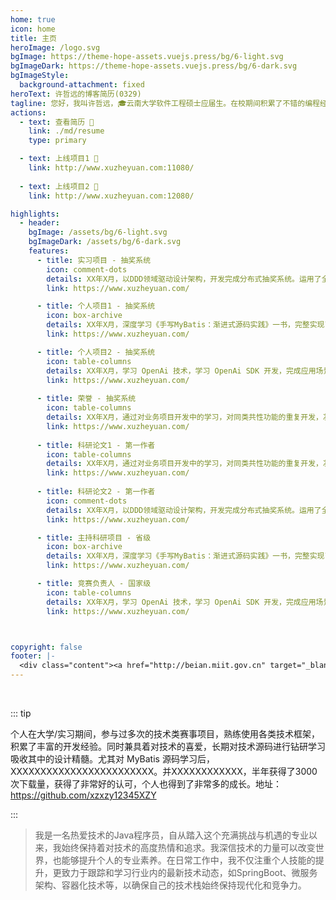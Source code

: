 ```yaml
---
home: true
icon: home
title: 主页
heroImage: /logo.svg
bgImage: https://theme-hope-assets.vuejs.press/bg/6-light.svg
bgImageDark: https://theme-hope-assets.vuejs.press/bg/6-dark.svg
bgImageStyle:
  background-attachment: fixed
heroText: 许哲远的博客简历(0329)
tagline: 您好，我叫许哲远，🎓云南大学软件工程硕士应届生。在校期间积累了不错的编程经验，可熟练运用主流Java后端技术栈，独立开发项目。
actions:
  - text: 查看简历 👣
    link: ./md/resume
    type: primary

  - text: 上线项目1 💐
    link: http://www.xuzheyuan.com:11080/
    
  - text: 上线项目2 💐
    link: http://www.xuzheyuan.com:12080/

highlights:
  - header: 
    bgImage: /assets/bg/6-light.svg
    bgImageDark: /assets/bg/6-dark.svg
    features:
      - title: 实习项目 - 抽奖系统
        icon: comment-dots
        details: XX年X月，以DDD领域驱动设计架构，开发完成分布式抽奖系统。运用了全面的分布式技术栈。
        link: https://www.xuzheyuan.com/

      - title: 个人项目1 - 抽奖系统
        icon: box-archive
        details: XX年X月，深度学习《手写MyBatis：渐进式源码实践》一书，完整实现了一个 MyBatis ORM 框架。
        link: https://www.xuzheyuan.com/

      - title: 个人项目2 - 抽奖系统
        icon: table-columns
        details: XX年X月，学习 OpenAi 技术，学习 OpenAi SDK 开发，完成应用场景的对接使用「涵盖支付对接」。
        link: https://www.xuzheyuan.com/
        
      - title: 荣誉 - 抽奖系统
        icon: table-columns
        details: XX年X月，通过对业务项目开发中的学习，对同类共性功能的重复开发，凝练成通用的服务治理组件。
        link: https://www.xuzheyuan.com/
        
      - title: 科研论文1 - 第一作者
        icon: table-columns
        details: XX年X月，通过对业务项目开发中的学习，对同类共性功能的重复开发，凝练成通用的服务治理组件。
        link: https://www.xuzheyuan.com/
        
      - title: 科研论文2 - 第一作者
        icon: comment-dots
        details: XX年X月，以DDD领域驱动设计架构，开发完成分布式抽奖系统。运用了全面的分布式技术栈。
        link: https://www.xuzheyuan.com/

      - title: 主持科研项目 - 省级
        icon: box-archive
        details: XX年X月，深度学习《手写MyBatis：渐进式源码实践》一书，完整实现了一个 MyBatis ORM 框架。
        link: https://www.xuzheyuan.com/

      - title: 竞赛负责人 - 国家级
        icon: table-columns
        details: XX年X月，学习 OpenAi 技术，学习 OpenAi SDK 开发，完成应用场景的对接使用「涵盖支付对接」。
        link: https://www.xuzheyuan.com/



copyright: false
footer: |-
  <div class="content"><a href="http://beian.miit.gov.cn" target="_blank">鄂ICP备2025103836号</a> | <a target="_blank" href="http://www.beian.gov.cn/portal/registerSystemInfo?recordcode=11030102010881" style="display:inline-block;text-decoration:none;height:20px;line-height:20px;"><img src="https://bugstack.cn/assets/images/beian.png" style="float:left;"><p style="float:left;height:20px;line-height:20px;margin-top:5px; color:#939393;">京公网安备 11030102011690号</p></a> |  MIT 协议, 版权所有 © 2025 许哲远，All rights reserved.</div>
---
```


<br/>

::: tip

个人在大学/实习期间，参与过多次的技术类赛事项目，熟练使用各类技术框架，积累了丰富的开发经验。同时兼具着对技术的喜爱，长期对技术源码进行钻研学习吸收其中的设计精髓。尤其对 MyBatis 源码学习后，XXXXXXXXXXXXXXXXXXXXXXXX。并XXXXXXXXXXXX，半年获得了3000次下载量，获得了非常好的认可，个人也得到了非常多的成长。地址：https://github.com/xzxzy12345XZY

:::

>我是一名热爱技术的Java程序员，自从踏入这个充满挑战与机遇的专业以来，我始终保持着对技术的高度热情和追求。我深信技术的力量可以改变世界，也能够提升个人的专业素养。在日常工作中，我不仅注重个人技能的提升，更致力于跟踪和学习行业内的最新技术动态，如SpringBoot、微服务架构、容器化技术等，以确保自己的技术栈始终保持现代化和竞争力。